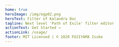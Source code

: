 ```yaml
---
home: true
heroImage: /img/ogp02.png
heroText: Filter of Kalandra Doc
tagline: Next level 'Path of Exile' filter editor
actionText: Get Started →
actionLink: /usage/
footer: MIT Licensed | © 2020 FUJIYAMA Isuke
---
```

